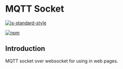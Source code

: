 # MQTT Socket
[![js-standard-style](https://cdn.rawgit.com/feross/standard/master/badge.svg)](http://standardjs.com)

[![npm](https://img.shields.io/npm/v/mqttsocket.svg?style=flat-square)](https://www.npmjs.com/package/mqttsocket)

## Introduction
MQTT socket over websocket for using in web pages.

